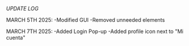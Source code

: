 *UPDATE LOG*

MARCH 5TH 2025:
  -Modified GUI
  -Removed unneeded elements

MARCH 7TH 2025:
  -Added Login Pop-up
  -Added profile icon next to "Mi cuenta"

